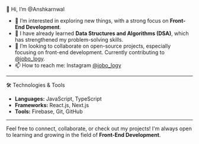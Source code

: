 👋 Hi, I’m @Anshkarnwal

- 👀 I’m interested in exploring new things, with a strong focus on **Front-End Development**.
- 🌱 I have already learned **Data Structures and Algorithms (DSA)**, which has strengthened my problem-solving skills.
- 💞️ I’m looking to collaborate on open-source projects, especially focusing on front-end development. Currently contributing to [@jobo_logy](https://github.com/Anshkarnwal/jobo_logy).
- 📫 How to reach me: Instagram [@jobo_logy](https://www.instagram.com/jobo_logy)

---

 🛠️ Technologies & Tools
- **Languages:** JavaScript, TypeScript
- **Frameworks:** React.js, Next.js
- **Tools:** Firebase, Git, GitHub

---

Feel free to connect, collaborate, or check out my projects! I'm always open to learning and growing in the field of **Front-End Development**.
